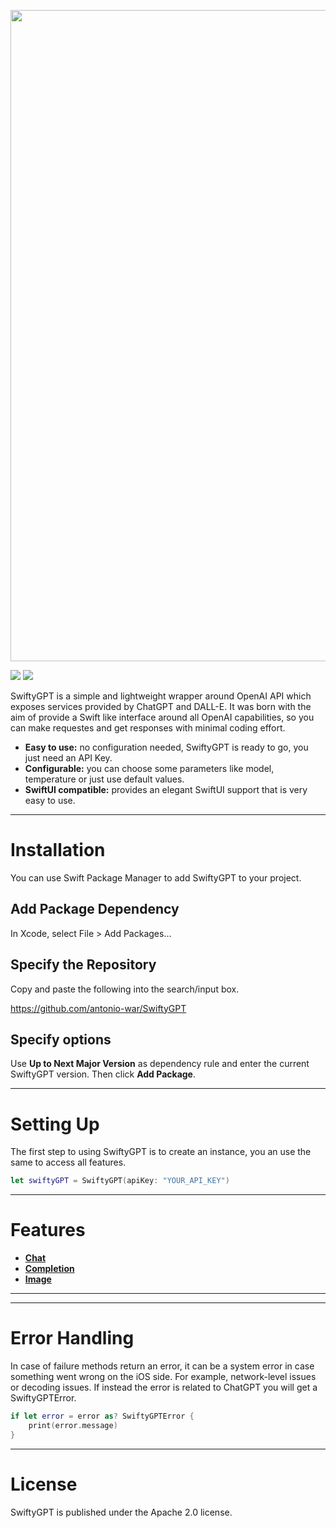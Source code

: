 <p align="center">
<img width="1042" src="https://user-images.githubusercontent.com/59933379/228211801-2646ac50-4bbf-4b4c-88b9-366bad8d76cf.png">
</p>

[![](https://img.shields.io/endpoint?url=https%3A%2F%2Fswiftpackageindex.com%2Fapi%2Fpackages%2Fantonio-war%2FSwiftyGPT%2Fbadge%3Ftype%3Dswift-versions)](https://swiftpackageindex.com/antonio-war/SwiftyGPT)
[![](https://img.shields.io/endpoint?url=https%3A%2F%2Fswiftpackageindex.com%2Fapi%2Fpackages%2Fantonio-war%2FSwiftyGPT%2Fbadge%3Ftype%3Dplatforms)](https://swiftpackageindex.com/antonio-war/SwiftyGPT)

SwiftyGPT is a simple and lightweight wrapper around OpenAI API which exposes services provided by ChatGPT and DALL-E.
It was born with the aim of provide a Swift like interface around all OpenAI capabilities, so you can make requestes and get responses with minimal coding effort.

- **Easy to use:** no configuration needed, SwiftyGPT is ready to go, you just need an API Key.
- **Configurable:** you can choose some parameters like model, temperature or just use default values.
- **SwiftUI compatible:** provides an elegant SwiftUI support that is very easy to use.

---

# Installation

You can use Swift Package Manager to add SwiftyGPT to your project.

## Add Package Dependency

In Xcode, select File > Add Packages...

## Specify the Repository

Copy and paste the following into the search/input box.

https://github.com/antonio-war/SwiftyGPT

## Specify options

Use **Up to Next Major Version** as dependency rule and enter the current SwiftyGPT version.
Then click **Add Package**.

---

# Setting Up

The first step to using SwiftyGPT is to create an instance, you an use the same to access all features.

```swift
let swiftyGPT = SwiftyGPT(apiKey: "YOUR_API_KEY")
```
---

# Features

- [**Chat**](Documentation/CHAT.md)
- [**Completion**](Documentation/COMPLETION.md)
- [**Image**](Documentation/IMAGE.md)

---


---

# Error Handling

In case of failure methods return an error, it can be a system error in case something went wrong on the iOS side. For example, network-level issues or decoding issues. If instead the error is related to ChatGPT you will get a SwiftyGPTError.

```swift
if let error = error as? SwiftyGPTError {
    print(error.message)
}
```
---
# License
SwiftyGPT is published under the Apache 2.0 license.
